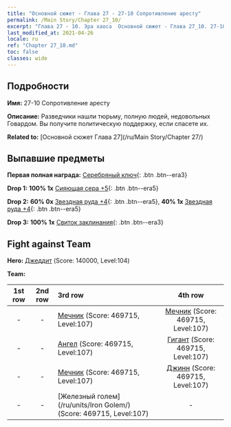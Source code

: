 ```yaml
---
title: "Основной сюжет - Глава 27 - 27-10 Сопротивление аресту"
permalink: /Main Story/Chapter 27_10/
excerpt: "Глава 27 - 10. Эра хаоса  Основной сюжет - Глава 27_10. 27-10 Сопротивление аресту"
last_modified_at: 2021-04-26
locale: ru
ref: "Chapter 27_10.md"
toc: false
classes: wide
---
```


## Подробности

 **Имя:** 27-10 Сопротивление аресту

 **Описание:** Разведчики нашли тюрьму, полную людей, недовольных Говардом. Вы получите политическую поддержку, если спасете их.

 **Related to:** [Основной сюжет Глава 27](/ru/Main Story/Chapter 27/)

## Выпавшие предметы

 **Первая полная награда:** [Серебряный ключ](/ItemsRU/con_693/){: .btn .btn--era3}

 **Drop 1:** **100% 1x** [Сияющая сера +5](/ItemsRU/mat_99/){: .btn .btn--era5}

 **Drop 2:** **60% 0x** [Звездная руда +4](/ItemsRU/mat_89/){: .btn .btn--era5}, **40% 1x** [Звездная руда +4](/ItemsRU/mat_89/){: .btn .btn--era5}

 **Drop 3:** **100% 1x** [Свиток заклинания](/ItemsRU/con_694/){: .btn .btn--era3}


## Fight against Team
 **Hero:** [Джеддит](/ru/heroes/Jeddite/) (Score: 140000, Level:104)

 **Team:**


  | 1st row | 2nd row | 3rd row | 4th row |
  |:----:|:----:|:----|:----:|
  | - | - | [Мечник](/ru/units/Swordsman/) (Score: 469715, Level:107)  | [Мечник](/ru/units/Swordsman/) (Score: 469715, Level:107)  |
  | - | - | [Ангел](/ru/units/Angel/) (Score: 469715, Level:107)  | [Гигант](/ru/units/Giant/) (Score: 469715, Level:107)  |
  | - | - | [Мечник](/ru/units/Swordsman/) (Score: 469715, Level:107)  | [Джинн](/ru/units/Genie/) (Score: 469715, Level:107)  |
  | - | - | [Железный голем](/ru/units/Iron Golem/) (Score: 469715, Level:107)  | - |


